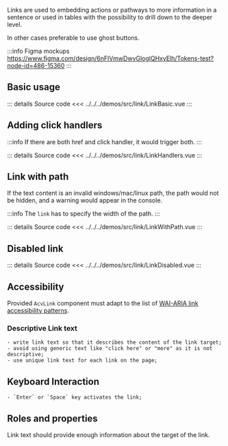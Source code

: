 Links are used to embedding actions or pathways to more information in a sentence or used in tables with the possibility to drill down to the deeper level.

In other cases preferable to use ghost buttons.

:::info Figma mockups
https://www.figma.com/design/6nFlVmwDwvGloglQHxyElh/Tokens-test?node-id=486-15360
:::

## Basic usage

<LinkBasic/>

::: details Source code
<<< ../../../demos/src/link/LinkBasic.vue
:::

## Adding click handlers

:::info
If there are both href and click handler, it would trigger both.
:::

<LinkHandlers/>

::: details Source code
<<< ../../../demos/src/link/LinkHandlers.vue
:::

## Link with path

If the text content is an invalid windows/mac/linux path, the path would not be hidden, and a warning would appear in the console.

:::info
The `link` has to specify the width of the path.
:::

<LinkWithPath />

::: details Source code
<<< ../../../demos/src/link/LinkWithPath.vue
:::

## Disabled link

<LinkDisabled />

::: details Source code
<<< ../../../demos/src/link/LinkDisabled.vue
:::

## Accessibility

Provided `AcvLink` component must adapt to the list of
[WAI-ARIA link accessibility patterns](https://www.w3.org/WAI/ARIA/apg/patterns/link/).

### Descriptive Link text

    - write link text so that it describes the content of the link target;
    - avoid using generic text like "click here" or "more" as it is not descriptive;
    - use unique link text for each link on the page;

## Keyboard Interaction

    - `Enter` or `Space` key activates the link;

## Roles and properties

Link text should provide enough information about the target of the link.
